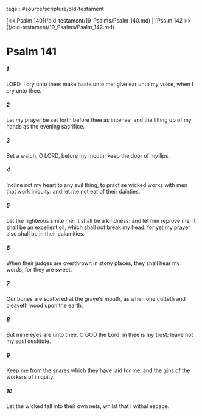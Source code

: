 tags:: #source/scripture/old-testament

[<< Psalm 140[(/old-testament/19_Psalms/Psalm_140.md) | [Psalm 142 >>[(/old-testament/19_Psalms/Psalm_142.md)

# Psalm 141

##### 1

LORD, I cry unto thee: make haste unto me; give ear unto my voice, when I cry unto thee.

##### 2

Let my prayer be set forth before thee as incense; and the lifting up of my hands as the evening sacrifice.

##### 3

Set a watch, O LORD, before my mouth; keep the door of my lips.

##### 4

Incline not my heart to any evil thing, to practise wicked works with men that work iniquity: and let me not eat of their dainties.

##### 5

Let the righteous smite me; it shall be a kindness: and let him reprove me; it shall be an excellent oil, which shall not break my head: for yet my prayer also shall be in their calamities.

##### 6

When their judges are overthrown in stony places, they shall hear my words; for they are sweet.

##### 7

Our bones are scattered at the grave's mouth, as when one cutteth and cleaveth wood upon the earth.

##### 8

But mine eyes are unto thee, O GOD the Lord: in thee is my trust; leave not my soul destitute.

##### 9

Keep me from the snares which they have laid for me, and the gins of the workers of iniquity.

##### 10

Let the wicked fall into their own nets, whilst that I withal escape.
